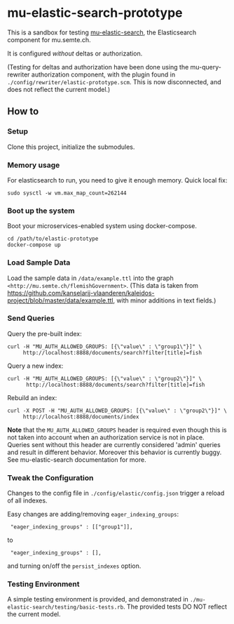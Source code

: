 # mu-elastic-search-prototype


This is a sandbox for testing [mu-elastic-search](https://github.com/nathanielrb/mu-elastic-search), the Elasticsearch component for mu.semte.ch. 

It is configured *without* deltas or authorization. 

(Testing for deltas and authorization have been done using the mu-query-rewriter authorization component, with the plugin found in `./config/rewriter/elastic-prototype.scm`. This is now disconnected, and does not reflect the current model.)

## How to

### Setup

Clone this project, initialize the submodules.

### Memory usage

For elasticsearch to run, you need to give it enough memory. Quick local fix:

    sudo sysctl -w vm.max_map_count=262144

### Boot up the system

Boot your microservices-enabled system using docker-compose.

    cd /path/to/elastic-prototype
    docker-compose up

### Load Sample Data

Load the sample data in `/data/example.ttl` into the graph `<http://mu.semte.ch/flemishGovernment>`. (This data is taken from <https://github.com/kanselarij-vlaanderen/kaleidos-project/blob/master/data/example.ttl>, with minor additions in text fields.)

### Send Queries

Query the pre-built index:

```
curl -H "MU_AUTH_ALLOWED_GROUPS: [{\"value\" : \"group1\"}]" \
     http://localhost:8888/documents/search?filter[title]=fish
```

Query a new index:

```
curl -H "MU_AUTH_ALLOWED_GROUPS: [{\"value\" : \"group2\"}]" \
      http://localhost:8888/documents/search?filter[title]=fish
```

Rebuild an index:

```
curl -X POST -H "MU_AUTH_ALLOWED_GROUPS: [{\"value\" : \"group2\"}]" \
     http://localhost:8888/documents/index
```
**Note** that the `MU_AUTH_ALLOWED_GROUPS` header is required even though this is not taken into account when an authorization service is not in place. Queries sent without this header are currently considered 'admin' queries and result in different behavior. Moreover this behavior is currently buggy. See mu-elastic-search documentation for more.

### Tweak the Configuration

Changes to the config file in `./config/elastic/config.json` trigger a reload of all indexes.

Easy changes are adding/removing `eager_indexing_groups`:

     "eager_indexing_groups" : [["group1"]],

to 

     "eager_indexing_groups" : [],

and turning on/off the `persist_indexes` option.

### Testing Environment

A simple testing environment is provided, and demonstrated in `./mu-elastic-search/testing/basic-tests.rb`. The provided tests DO NOT reflect the current model.


